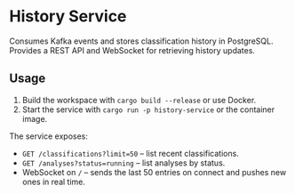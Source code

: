 # History Service

Consumes Kafka events and stores classification history in PostgreSQL. Provides a REST API and WebSocket for retrieving history updates.

## Usage

1. Build the workspace with `cargo build --release` or use Docker.
2. Start the service with `cargo run -p history-service` or the container image.

The service exposes:
- `GET /classifications?limit=50` – list recent classifications.
- `GET /analyses?status=running` – list analyses by status.
- WebSocket on `/` – sends the last 50 entries on connect and pushes new ones in real time.
